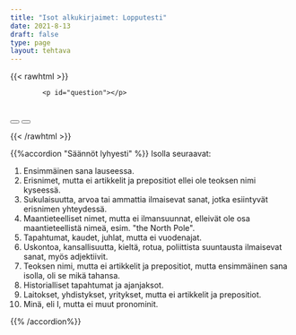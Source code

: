 ```yaml
---
title: "Isot alkukirjaimet: Lopputesti"
date: 2021-8-13
draft: false
type: page
layout: tehtava
---
```


<!-- raw html -->
{{< rawhtml >}}
<link rel="stylesheet" type="text/css" href="/css/monivalinta1.css"/>
<body>
<div id="quiz">

            <p id="question"></p>
 <br>
            <div class="buttons">
            <button id="btn0"><span id="choice0"></span></button> 
            <button id="btn1"><span id="choice1"></span></button>
</div>

</body>

<script>

function Quiz(questions) {
  this.score = 0;
  this.questions = questions;
  this.questionIndex = 0;
}

Quiz.prototype.getQuestionIndex = function() {
  return this.questions[this.questionIndex];
}

Quiz.prototype.guess = function(answer) {
  if (this.getQuestionIndex().isCorrectAnswer(answer)) {
    this.score++;
  } else {
  displayFinalMessage();}

  this.questionIndex++;
}

Quiz.prototype.isEnded = function() {
  return this.questionIndex === this.questions.length;
}

function startOver() {
  location.reload(true);
}

function Question(text, choices, answer) {
  this.text = text;
  this.choices = choices;
  this.answer = answer;
}

Question.prototype.isCorrectAnswer = function(choice) {
  return this.answer === choice;
}

function populate() {
  if (quiz.isEnded()) {
    showScores();
  } else {
    // show question
    var element = document.getElementById("question");
    element.innerHTML = quiz.getQuestionIndex().text;

    // show options
    var choices = quiz.getQuestionIndex().choices;
    for (var i = 0; i < choices.length; i++) {
      var element = document.getElementById("choice" + i);
      element.innerHTML = choices[i];
      guess("btn" + i, choices[i]);
    }

    showProgress();
  }
}

function guess(id, guess) {
  var button = document.getElementById(id);
  button.onclick = function() {
    quiz.guess(guess);
    populate();
  }
}

function showProgress() {
  var currentQuestionNumber = quiz.questionIndex + 1;
  var element = document.getElementById("progress");
  element.innerHTML = "Question " + currentQuestionNumber + " of " + quiz.questions.length;
}

function showScores() {
  var gameOverHTML = "<h1>Aivan mahtavaa!!</h1>";
  gameOverHTML += "<br>Sait kaikki " + quiz.score + " kohtaa oikein!"
  var element = document.getElementById("quiz");
  element.innerHTML = gameOverHTML;
}

function displayFinalMessage() {
  $("#buttons").empty();
  $("#quiz").empty();
  $("#quiz").append('<div id="finalMessage">Oh dear!<br><br>Nyt meni väärin niin että heilahti.<br>Mutta ei se haittaa, kokeile uudestaan!</div>');
  $("#quiz").append('<button id="resetbutton">Takaisin alkuun</button>')
  document.getElementById("resetbutton").onclick = (startOver);
 }

// kysymykset tähän
var questions = [
  new Question("minä", ["i", "I",], "I"),
  new Question("joulu", ["christmas", "Christmas"], "Christmas"),
  new Question("tammikuu", ["january", "January"], "January"),
  new Question("kesä", ["summer", "Summer"], "summer"),
  new Question("sinä", ["you", "You"], "you"),
  new Question("new york", ["New york", "New York"], "New York"),
  new Question("grand canyon", ["the Grand canyon", "The Grand Canyon"], "The Grand Canyon"),
  new Question("suomi", ["finland", "Finland"], "Finland"),
  new Question("suomalainen", ["finnish", "Finnish"], "Finnish"),
  new Question("kapkaupunki", ["Cape town", "Cape Town"], "Cape Town"),
  new Question("uudenvuodenaatto", ["New Year's eve", "New Year's Eve"], "New Year's Eve"),
  new Question("setä roger", ["uncle Roger", "Uncle Roger"], "Uncle Roger"),
  new Question("täti jenny", ["aunt Jenny", "Aunt Jenny"], "Aunt Jenny"),
  new Question("minun tätini", ["my aunt", "my Aunt"], "my aunt"),
  new Question("prinssi harry", ["prince Harry", "Prince Harry"], "Prince Harry"),
  new Question("toinen maailmansota", ["World war II", "World War II"], "World War II"),
  new Question("juutalainen", ["jewish", "Jewish"], "Jewish"),
  new Question("kristitty", ["christian", "Christian"], "Christian"),
  new Question("muslimi", ["a muslim", "a Muslim"], "a Muslim"),
  new Question("oulun yliopisto", ["Oulu university", "Oulu University"], "Oulu University"),
  new Question("monte-criston kreivi", ["the Count of Monte Cristo", "The Count of Monte Cristo"], "The Count of Monte Cristo"),  
  new Question("yhdysvallat", ["the United States of America", "the United States Of America"], "the United States of America"),
];

$('.reset').click(startOver);

var quiz = new Quiz(questions);

populate();
</script>

{{< /rawhtml >}}

{{%accordion "Säännöt lyhyesti" %}}
Isolla seuraavat:
1. Ensimmäinen sana lauseessa.
2. Erisnimet, mutta ei artikkelit ja prepositiot ellei ole teoksen nimi kyseessä.
3. Sukulaisuutta, arvoa tai ammattia ilmaisevat sanat, jotka esiintyvät erisnimen yhteydessä.
4. Maantieteelliset nimet, mutta ei ilmansuunnat, elleivät ole osa maantieteellistä nimeä, esim. "the North Pole".
5. Tapahtumat, kaudet, juhlat, mutta ei vuodenajat.
6. Uskontoa, kansallisuutta, kieltä, rotua, poliittista suuntausta ilmaisevat sanat, myös adjektiivit.
7. Teoksen nimi, mutta ei artikkelit ja prepositiot, mutta ensimmäinen sana isolla, oli se mikä tahansa.
8. Historialliset tapahtumat ja ajanjaksot.
9. Laitokset, yhdistykset, yritykset, mutta ei artikkelit ja prepositiot.
10. Minä, eli I, mutta ei muut pronominit.

{{% /accordion%}}